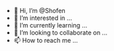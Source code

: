 - 👋 Hi, I’m @Shofen
- 👀 I’m interested in ...
- 🌱 I’m currently learning ...
- 💞️ I’m looking to collaborate on ...
- 📫 How to reach me ...

<!---
Shofen/Shofen is a ✨ special ✨ repository because its `README.md` (this file) appears on your GitHub profile.
You can click the Preview link to take a look at your changes.
--->
